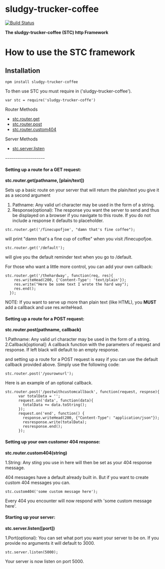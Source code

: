 # sludgy-trucker-coffee

[![Build Status](https://travis-ci.org/timcmiller/sludgy-trucker-coffee.svg)](https://travis-ci.org/timcmiller/sludgy-trucker-coffee)

<strong>The sludgy-trucker-coffee (STC) http Framework</strong>

How to use the STC framework
=====================
Installation
-------------
```npm install sludgy-trucker-coffee```

To then use STC you must require in ('sludgy-trucker-coffee').

```var stc = require('sludgy-trucker-coffe')```


Router Methods
<ul>
  <li><a href="#get-request">stc.router.get</a></li>
  <li><a href="#post-request">stc.router.post</a></li>
  <li><a href="#custom-404">stc.router.custom404</a></li>
</ul>
Server Methods
<ul>
  <li><a href="#listen">stc.server.listen</a></li>
</ul>
--------------------

<h4><a name="get-request"></a>Setting up a route for a GET request:</h4>

<strong>stc.router.get(pathname, [plain/text])</strong>

Sets up a basic route on your server that will return the plain/text you give it as a second argument

1. Pathname: Any valid url character may be used in the form of a string.
2. Response(optional): The response you want the server to send and thus be displayed on a browser if you navigate to this route. If you do not include a response it defaults to placeholder.

```
stc.router.get('/finecupofjoe', "damn that's fine coffee");
```

will print "damn that's a fine cup of coffee" when you visit /finecupofjoe.

```
stc.router.get('/default');
```

will give you the default reminder text when you go to /default.

For those who want a little more control, you can add your own callback:

```
stc.router.get('/thehardway', function(req, res){
    res.writeHead(200, {'Content-Type': 'text/plain'});
    res.write("Here be some text I wrote the hard way");
    res.end();
  });
```

NOTE: If you want to serve up more than plain text (like HTML), you <strong>MUST</strong> add a callback and use res.writeHead.


<h4><a name="post-request"></a>Setting up a route for a POST request:</h4>

<strong>stc.router.post(pathname, callback)</strong>

1.Pathname: Any valid url character may be used in the form of a string.
2.Callback[optional]: A callback function with the parameters of request and response. If left black will default to an empty response.

and setting up a route for a POST request is easy if you can use the default callback provided above.  Simply use the following code:

```
stc.router.post('/yourownurl');
```

Here is an example of an optional callback.

```
stc.router.post('/postwithcustomcallback', function(request, respnse){
      var totalData = '';
      request.on('data', function(data){
        totalData += data.toString();
      });
      request.on('end', function() {
        response.writeHead(200, {"Content-Type": "application/json"});
        resresponse.write(totalData);
        resresponse.end();
      });
```

<h4><a name="custom-404"></a>Setting up your own customer 404 response:</h4>

<strong>stc.router.custom404(string)</strong>

1.String: Any sting you use in here will then be set as your 404 response message.

404 messages have a default already built in. But if you want to create custom 404 messages you can.

```
stc.custom404('some custom message here');
```

Every 404 you encounter will now respond with 'some custom message here'.

<h4><a name="listen"></a>Starting up your server:</h4>

<strong>stc.server.listen([port])</strong>

1.Port(optional): You can set what port you want your server to be on. If you provide no arguments it will default to 3000.


```
stc.server.listen(5000);

```

Your server is now listen on port 5000.
